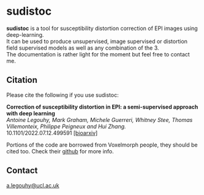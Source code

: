 # **sudistoc** 

**sudistoc** is a tool for susceptibility distortion correction of EPI images using deep-learning. \
It can be used to produce unsupervised, image supervised or distortion field supervised models as well as any combination of the 3. \
The documentation is rather light for the moment but feel free to contact me.


## Citation
Please cite the following if you use sudistoc: 

**Correction of susceptibility distortion in EPI: a semi-supervised approach with deep learning** \
*Antoine Legouhy, Mark Graham, Michele Guerreri, Whitney Stee, Thomas Villemonteix, Philippe Peigneux and Hui Zhang.* \
10.1101/2022.07.12.499591 [[bioarxiv]](https://www.biorxiv.org/content/10.1101/2022.07.12.499591v1)

Portions of the code are borrowed from Voxelmorph people, they should be cited too. Check their [github](https://github.com/voxelmorph/voxelmorph) for more info.

## Contact
a.legouhy@ucl.ac.uk


